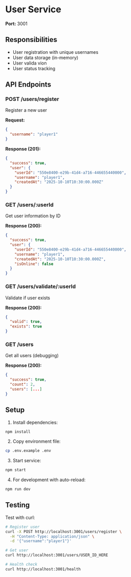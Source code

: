 # User Service

**Port:** 3001

## Responsibilities
- User registration with unique usernames
- User data storage (in-memory)
- User valida vion
- User status tracking

## API Endpoints

### POST /users/register
Register a new user

**Request:**
```json
{
  "username": "player1"
}
```

**Response (201):**
```json
{
  "success": true,
  "user": {
    "userId": "550e8400-e29b-41d4-a716-446655440000",
    "username": "player1",
    "createdAt": "2025-10-10T10:30:00.000Z"
  }
}
```

### GET /users/:userId
Get user information by ID

**Response (200):**
```json
{
  "success": true,
  "user": {
    "userId": "550e8400-e29b-41d4-a716-446655440000",
    "username": "player1",
    "createdAt": "2025-10-10T10:30:00.000Z",
    "isOnline": false
  }
}
```

### GET /users/validate/:userId
Validate if user exists

**Response (200):**
```json
{
  "valid": true,
  "exists": true
}
```

### GET /users
Get all users (debugging)

**Response (200):**
```json
{
  "success": true,
  "count": 2,
  "users": [...]
}
```

## Setup

1. Install dependencies:
```bash
npm install
```

2. Copy environment file:
```bash
cp .env.example .env
```

3. Start service:
```bash
npm start
```

4. For development with auto-reload:
```bash
npm run dev
```

## Testing

Test with curl:
```bash
# Register user
curl -X POST http://localhost:3001/users/register \
  -H "Content-Type: application/json" \
  -d '{"username":"player1"}'

# Get user
curl http://localhost:3001/users/USER_ID_HERE

# Health check
curl http://localhost:3001/health
```
